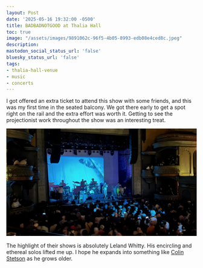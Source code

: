 ```yaml
---
layout: Post
date: '2025-05-16 19:32:00 -0500'
title: BADBADNOTGOOD at Thalia Hall
toc: true
image: "/assets/images/9891062c-96f5-4b05-8993-edb08e4ced8c.jpeg"
description:
mastodon_social_status_url: 'false'
bluesky_status_url: 'false'
tags:
- thalia-hall-venue
- music
- concerts
---
```



I got offered an extra ticket to attend this show with some friends, and this was my first time in the seated balcony. We got there early to get a spot right on the rail and the extra effort was worth it. Getting to see the projectionist work throughout the show was an interesting treat.

![BADBADNOTGOOD](/assets/images/9891062c-96f5-4b05-8993-edb08e4ced8c.jpeg)

The highlight of their shows is absolutely Leland Whitty. His encircling and ethereal solos lifted me up. I hope he expands into something like [Colin Stetson](https://www.joshbeckman.org/blog/attending/colin-stetson-at-bohemian-national-cemetery) as he grows older.
